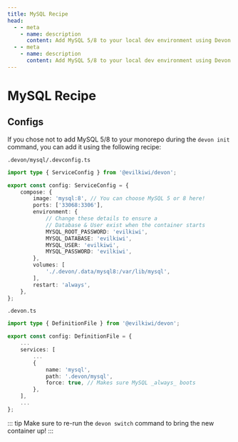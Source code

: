 ```yaml
---
title: MySQL Recipe
head:
  - - meta
    - name: description
      content: Add MySQL 5/8 to your local dev environment using Devon
  - - meta
    - name: description
      content: Add MySQL 5/8 to your local dev environment using Devon
---
```


# MySQL Recipe

## Configs

If you chose not to add MySQL 5/8 to your monorepo during the `devon init` command, you can add it using the following recipe:

`.devon/mysql/.devconfig.ts`

```typescript
import type { ServiceConfig } from '@evilkiwi/devon';

export const config: ServiceConfig = {
    compose: {
        image: 'mysql:8', // You can choose MySQL 5 or 8 here!
        ports: ['33068:3306'],
        environment: {
            // Change these details to ensure a
            // Database & User exist when the container starts
            MYSQL_ROOT_PASSWORD: 'evilkiwi',
            MYSQL_DATABASE: 'evilkiwi',
            MYSQL_USER: 'evilkiwi',
            MYSQL_PASSWORD: 'evilkiwi',
        },
        volumes: [
            './.devon/.data/mysql8:/var/lib/mysql',
        ],
        restart: 'always',
    },
};
```

`.devon.ts`

```typescript
import type { DefinitionFile } from '@evilkiwi/devon';

export const config: DefinitionFile = {
    ...
    services: [
        ...
        {
            name: 'mysql',
            path: '.devon/mysql',
            force: true, // Makes sure MySQL _always_ boots
        },
    ],
    ...
};
```

::: tip
Make sure to re-run the `devon switch` command to bring the new container up!
:::

